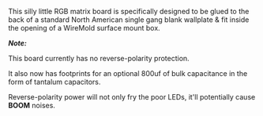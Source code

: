 This silly little RGB matrix board is specifically designed to be glued to the back of a standard North American single gang blank wallplate & fit inside the opening of a WireMold surface mount box.

***Note:***

This board currently has no reverse-polarity protection.

It also now has footprints for an optional 800uf of bulk capacitance in the form of tantalum capacitors.

Reverse-polarity power will not only fry the poor LEDs, it'll potentially cause **BOOM** noises.
